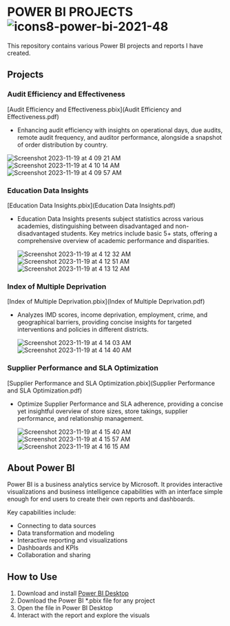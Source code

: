# POWER BI PROJECTS ![icons8-power-bi-2021-48](https://github.com/swaapnaa/POWER_BI_PROJECTS/assets/149737403/4ac85a90-281f-4f5a-aaed-bff358542e36)


This repository contains various Power BI projects and reports I have created.

## Projects

### Audit Efficiency and Effectiveness

 [Audit Efficiency and Effectiveness.pbix](Audit Efficiency and Effectiveness.pdf)  
 
-  Enhancing audit efficiency with insights on operational days, due audits, remote audit frequency, and auditor performance, alongside a snapshot of order distribution by country.
  
 ![Screenshot 2023-11-19 at 4 09 21 AM](https://github.com/swaapnaa/POWER_BI_PROJECTS/assets/149737403/60cade62-8519-4e6d-ac4b-4d26ffa21276)
 ![Screenshot 2023-11-19 at 4 10 14 AM](https://github.com/swaapnaa/POWER_BI_PROJECTS/assets/149737403/3becc653-8ff6-49ca-8617-bb4a373252cd)
 ![Screenshot 2023-11-19 at 4 09 57 AM](https://github.com/swaapnaa/POWER_BI_PROJECTS/assets/149737403/d63cd670-f4c0-4c68-b6a4-51bab88fb98f)



### Education Data Insights

[Education Data Insights.pbix](Education Data Insights.pdf) 

- Education Data Insights presents subject statistics across various academies, distinguishing between disadvantaged and non-disadvantaged students. Key metrics include basic 5+ stats, offering a comprehensive overview of academic performance and disparities.
  
  ![Screenshot 2023-11-19 at 4 12 32 AM](https://github.com/swaapnaa/POWER_BI_PROJECTS/assets/149737403/5c269850-2a2f-4556-8a2c-4783e06e1cf4)
  ![Screenshot 2023-11-19 at 4 12 51 AM](https://github.com/swaapnaa/POWER_BI_PROJECTS/assets/149737403/0c580ce5-429d-4b91-8aa2-b788f31bace1)
  ![Screenshot 2023-11-19 at 4 13 12 AM](https://github.com/swaapnaa/POWER_BI_PROJECTS/assets/149737403/4de13d78-2558-417a-aa63-1c839afee2c6)




### Index of Multiple Deprivation

[Index of Multiple Deprivation.pbix](Index of Multiple Deprivation.pdf) 

- Analyzes IMD scores, income deprivation, employment, crime, and geographical barriers, providing concise insights for targeted interventions and policies in different districts.
  
  ![Screenshot 2023-11-19 at 4 14 03 AM](https://github.com/swaapnaa/POWER_BI_PROJECTS/assets/149737403/24862b1c-4052-4002-a1f8-99b953bedf78)
  ![Screenshot 2023-11-19 at 4 14 40 AM](https://github.com/swaapnaa/POWER_BI_PROJECTS/assets/149737403/e76ba1ed-e169-4511-8550-0f6625d384d6)



### Supplier Performance and SLA Optimization

[Supplier Performance and SLA Optimization.pbix](Supplier Performance and SLA Optimization.pdf) 

- Optimize Supplier Performance and SLA adherence, providing a concise yet insightful overview of store sizes, store takings, supplier performance, and relationship management.
  
  ![Screenshot 2023-11-19 at 4 15 40 AM](https://github.com/swaapnaa/POWER_BI_PROJECTS/assets/149737403/045414ce-9d64-480d-a64d-e261502c84c3)
  ![Screenshot 2023-11-19 at 4 15 57 AM](https://github.com/swaapnaa/POWER_BI_PROJECTS/assets/149737403/099c5b9a-b96a-456a-8648-6bafeace40c7)
  ![Screenshot 2023-11-19 at 4 16 15 AM](https://github.com/swaapnaa/POWER_BI_PROJECTS/assets/149737403/3573c78a-ed02-4742-b7c1-f00f6778f062)





## About Power BI

Power BI is a business analytics service by Microsoft. It provides interactive visualizations and business intelligence capabilities with an interface simple enough for end users to create their own reports and dashboards.

Key capabilities include:

- Connecting to data sources 
- Data transformation and modeling 
- Interactive reporting and visualizations
- Dashboards and KPIs
- Collaboration and sharing

## How to Use

1. Download and install [Power BI Desktop](https://powerbi.microsoft.com/en-us/desktop/)
2. Download the Power BI *.pbix file for any project
3. Open the file in Power BI Desktop
4. Interact with the report and explore the visuals

